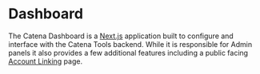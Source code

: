 # Dashboard

The Catena Dashboard is a [Next.js](https://nextjs.org) application built to configure and interface with the Catena Tools backend. 
While it is responsible for Admin panels it also provides a few additional features including a public facing [Account Linking](Account-Linking.md) page.
